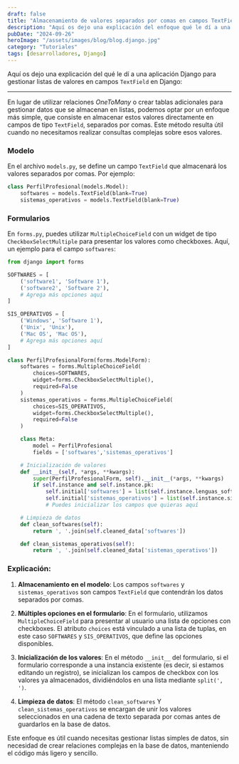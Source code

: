 ```yaml
---
draft: false
title: "Almacenamiento de valores separados por comas en campos TextField en Django"
description: "Aquí os dejo una explicación del enfoque qué le dí a una aplicación Django para gestionar listas de valores en campos `TextField` en Django."
pubDate: "2024-09-26"
heroImage: "/assets/images/blog/blog.django.jpg"
category: "Tutoriales"
tags: [desarrolladores, Django]
---
```


Aquí os dejo una explicación del qué le dí a una aplicación Django para gestionar listas de valores en campos `TextField` en Django:

---

En lugar de utilizar relaciones *OneToMany* o crear tablas adicionales para gestionar datos que se almacenan en listas, podemos optar por un enfoque más simple, que consiste en almacenar estos valores directamente en campos de tipo `TextField`, separados por comas. Este método resulta útil cuando no necesitamos realizar consultas complejas sobre esos valores.

### Modelo

En el archivo `models.py`, se define un campo `TextField` que almacenará los valores separados por comas. Por ejemplo:

```python
class PerfilProfesional(models.Model):
    softwares = models.TextField(blank=True)
    sistemas_operativos = models.TextField(blank=True)
```

### Formularios

En `forms.py`, puedes utilizar `MultipleChoiceField` con un widget de tipo `CheckboxSelectMultiple` para presentar los valores como checkboxes. Aquí, un ejemplo para el campo `softwares`:

```python
from django import forms

SOFTWARES = [
    ('software1', 'Software 1'),
    ('software2', 'Software 2'),
    # Agrega más opciones aquí
]

SIS_OPERATIVOS = [
    ('Windows', 'Software 1'),
    ('Unix', 'Unix'),
    ('Mac OS', 'Mac OS'),
    # Agrega más opciones aquí
]

class PerfilProfesionalForm(forms.ModelForm):
    softwares = forms.MultipleChoiceField(
        choices=SOFTWARES,
        widget=forms.CheckboxSelectMultiple(),
        required=False
    )
    sistemas_operativos = forms.MultipleChoiceField(
        choices=SIS_OPERATIVOS,
        widget=forms.CheckboxSelectMultiple(),
        required=False
    )

    class Meta:
        model = PerfilProfesional
        fields = ['softwares','sistemas_operativos']

    # Inicialización de valores
    def __init__(self, *args, **kwargs):
        super(PerfilProfesionalForm, self).__init__(*args, **kwargs)
        if self.instance and self.instance.pk:
            self.initial['softwares'] = list(self.instance.lenguas_softwares.split(', '))
            self.initial['sistemas_operativos'] = list(self.instance.sistemas_operativos.split(', '))
            # Puedes inicializar los campos que quieras aquí

    # Limpieza de datos
    def clean_softwares(self):
        return ', '.join(self.cleaned_data['softwares'])

    def clean_sistemas_operativos(self):
        return ', '.join(self.cleaned_data['sistemas_operativos'])        

```

### Explicación:

1. **Almacenamiento en el modelo**: Los campos `softwares` y `sistemas_operativos` son campos `TextField` que contendrán los datos separados por comas.
   
2. **Múltiples opciones en el formulario**: En el formulario, utilizamos `MultipleChoiceField` para presentar al usuario una lista de opciones con checkboxes. El atributo `choices` está vinculado a una lista de tuplas, en este caso `SOFTWARES` y `SIS_OPERATIVOS`, que define las opciones disponibles.

3. **Inicialización de los valores**: En el método `__init__` del formulario, si el formulario corresponde a una instancia existente (es decir, si estamos editando un registro), se inicializan los campos de checkbox con los valores ya almacenados, dividiéndolos en una lista mediante `split(', ')`.

4. **Limpieza de datos**: El método `clean_softwares` Y `clean_sistemas_operativos` se encargan de unir los valores seleccionados en una cadena de texto separada por comas antes de guardarlos en la base de datos.

Este enfoque es útil cuando necesitas gestionar listas simples de datos, sin necesidad de crear relaciones complejas en la base de datos, manteniendo el código más ligero y sencillo.
